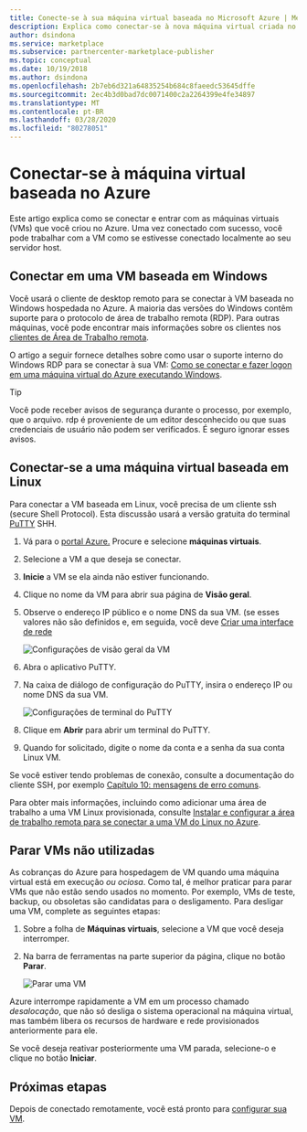 ```yaml
---
title: Conecte-se à sua máquina virtual baseada no Microsoft Azure | Mercado Azure
description: Explica como conectar-se à nova máquina virtual criada no Azure.
author: dsindona
ms.service: marketplace
ms.subservice: partnercenter-marketplace-publisher
ms.topic: conceptual
ms.date: 10/19/2018
ms.author: dsindona
ms.openlocfilehash: 2b7eb6d321a64835254b684c8faeedc53645dffe
ms.sourcegitcommit: 2ec4b3d0bad7dc0071400c2a2264399e4fe34897
ms.translationtype: MT
ms.contentlocale: pt-BR
ms.lasthandoff: 03/28/2020
ms.locfileid: "80278051"
---
```

# <a name="connect-to-your-azure-based-virtual-machine"></a>Conectar-se à máquina virtual baseada no Azure

Este artigo explica como se conectar e entrar com as máquinas virtuais (VMs) que você criou no Azure.  Uma vez conectado com sucesso, você pode trabalhar com a VM como se estivesse conectado localmente ao seu servidor host. 

## <a name="connect-to-a-windows-based-vm"></a>Conectar em uma VM baseada em Windows

Você usará o cliente de desktop remoto para se conectar à VM baseada no Windows hospedada no Azure.  A maioria das versões do Windows contêm suporte para o protocolo de área de trabalho remota (RDP).  Para outras máquinas, você pode encontrar mais informações sobre os clientes nos [clientes de Área de Trabalho remota](https://docs.microsoft.com/windows-server/remote/remote-desktop-services/clients/remote-desktop-clients).  

O artigo a seguir fornece detalhes sobre como usar o suporte interno do Windows RDP para se conectar à sua VM: [Como se conectar e fazer logon em uma máquina virtual do Azure executando Windows](../../../virtual-machines/windows/connect-logon.md).  

>[!TIP]
> Você pode receber avisos de segurança durante o processo, por exemplo, que o arquivo. rdp é proveniente de um editor desconhecido ou que suas credenciais de usuário não podem ser verificados.  É seguro ignorar esses avisos.


## <a name="connect-to-a-linux-based-vm"></a>Conectar-se a uma máquina virtual baseada em Linux

Para conectar a VM baseada em Linux, você precisa de um cliente ssh (secure Shell Protocol).  Esta discussão usará a versão gratuita do terminal [PuTTY](https://www.ssh.com/ssh/putty/) SHH.

1. Vá para o [portal Azure.](https://ms.portal.azure.com) Procure e selecione **máquinas virtuais**. 
2. Selecione a VM a que deseja se conectar.  
3. **Inicie** a VM se ela ainda não estiver funcionando.
4. Clique no nome da VM para abrir sua página de **Visão geral**.
5. Observe o endereço IP público e o nome DNS da sua VM.  (se esses valores não são definidos e, em seguida, você deve [Criar uma interface de rede](https://docs.microsoft.com/azure/virtual-network/virtual-network-network-interface#create-a-network-interface)

   ![Configurações de visão geral da VM](./media/publishvm_019.png)
 
6. Abra o aplicativo PuTTY.  
7. Na caixa de diálogo de configuração do PuTTY, insira o endereço IP ou nome DNS da sua VM. 

   ![Configurações de terminal do PuTTY](./media/publishvm_020.png)
 
8. Clique em **Abrir** para abrir um terminal do PuTTY.  
9. Quando for solicitado, digite o nome da conta e a senha da sua conta Linux VM. 

Se você estiver tendo problemas de conexão, consulte a documentação do cliente SSH, por exemplo [Capítulo 10: mensagens de erro comuns](https://www.ssh.com/ssh/putty/putty-manuals).

Para obter mais informações, incluindo como adicionar uma área de trabalho a uma VM Linux provisionada, consulte [Instalar e configurar a área de trabalho remota para se conectar a uma VM do Linux no Azure](../../../virtual-machines/linux/use-remote-desktop.md).


## <a name="stop-unused-vms"></a>Parar VMs não utilizadas
As cobranças do Azure para hospedagem de VM quando uma máquina virtual está em execução *ou ociosa*.  Como tal, é melhor praticar para parar VMs que não estão sendo usados no momento.  Por exemplo, VMs de teste, backup, ou obsoletas são candidatas para o desligamento. Para desligar uma VM, complete as seguintes etapas:

1. Sobre a folha de **Máquinas virtuais**, selecione a VM que você deseja interromper. 
2. Na barra de ferramentas na parte superior da página, clique no botão **Parar**.

   ![Parar uma VM](./media/publishvm_018.png)

Azure interrompe rapidamente a VM em um processo chamado *desalocação*, que não só desliga o sistema operacional na máquina virtual, mas também libera os recursos de hardware e rede provisionados anteriormente para ele.

Se você deseja reativar posteriormente uma VM parada, selecione-o e clique no botão **Iniciar**.


## <a name="next-steps"></a>Próximas etapas

Depois de conectado remotamente, você está pronto para [configurar sua VM](./cpp-configure-vm.md).
